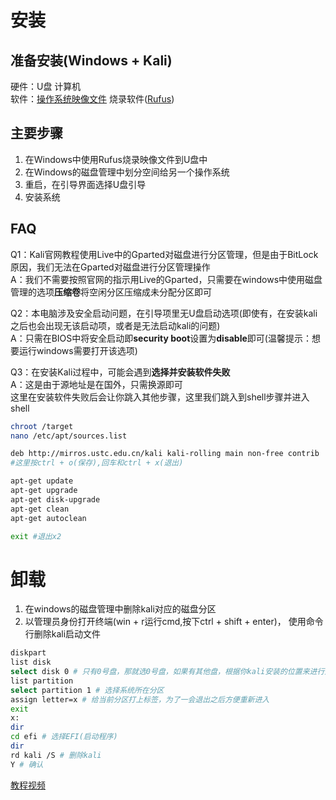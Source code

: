 # 安装 
## 准备安装(Windows + Kali)
硬件：U盘 计算机  
软件：[操作系统映像文件](https://www.kali.org/get-kali/#kali-platforms) 烧录软件([Rufus](https://rufus.ie/en/#))
## 主要步骤
1. 在Windows中使用Rufus烧录映像文件到U盘中  
2. 在Windows的磁盘管理中划分空间给另一个操作系统
3. 重启，在引导界面选择U盘引导
4. 安装系统
## FAQ
Q1：Kali官网教程使用Live中的Gparted对磁盘进行分区管理，但是由于BitLock原因，我们无法在Gparted对磁盘进行分区管理操作  
A：我们不需要按照官网的指示用Live的Gparted，只需要在windows中使用磁盘管理的选项**压缩卷**将空闲分区压缩成未分配分区即可  

Q2：本电脑涉及安全启动问题，在引导项里无U盘启动选项(即使有，在安装kali之后也会出现无该启动项，或者是无法启动kali的问题)  
A：只需在BIOS中将安全启动即**security boot**设置为**disable**即可(温馨提示：想要运行windows需要打开该选项)

Q3：在安装Kali过程中，可能会遇到**选择并安装软件失败**  
A：这是由于源地址是在国外，只需换源即可  
这里在安装软件失败后会让你跳入其他步骤，这里我们跳入到shell步骤并进入shell
``` bash shell
chroot /target
nano /etc/apt/sources.list

deb http://mirros.ustc.edu.cn/kali kali-rolling main non-free contrib
#这里按ctrl + o(保存),回车和ctrl + x(退出)

apt-get update
apt-get upgrade
apt-get disk-upgrade
apt-get clean
apt-get autoclean

exit #退出x2
```

# 卸载
1. 在windows的磁盘管理中删除kali对应的磁盘分区
2. 以管理员身份打开终端(win + r运行cmd,按下ctrl + shift + enter)， 使用命令行删除kali启动文件
``` bash shell
diskpart
list disk
select disk 0 # 只有0号盘，那就选0号盘，如果有其他盘，根据你kali安装的位置来进行选择
list partition
select partition 1 # 选择系统所在分区
assign letter=x # 给当前分区打上标签，为了一会退出之后方便重新进入
exit
x:
dir
cd efi # 选择EFI(启动程序)
dir
rd kali /S # 删除kali
Y # 确认
```
[教程视频](https://www.bilibili.com/video/BV1Ba411z75z/?spm_id_from=333.999.0.0)
